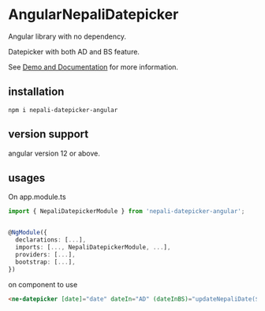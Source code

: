 # AngularNepaliDatepicker

Angular library with no dependency.

Datepicker with both AD and BS feature.

See [Demo and Documentation](https://recase.github.io/angular-nepali-datepicker/) for more information.

## installation

```script
npm i nepali-datepicker-angular
```

## version support

angular version 12 or above.

## usages

On app.module.ts

```Typescript
import { NepaliDatepickerModule } from 'nepali-datepicker-angular';


@NgModule({
  declarations: [...],
  imports: [..., NepaliDatepickerModule, ...],
  providers: [...],
  bootstrap: [...],
})
```

on component to use

```html
<ne-datepicker [date]="date" dateIn="AD" (dateInBS)="updateNepaliDate($event)" (dateInAD)="updateEnglishDate($event)"> </ne-datepicker>
```
